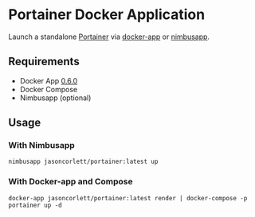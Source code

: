 # Portainer Docker Application

Launch a standalone [Portainer](https://portainer.io) via [docker-app](https://github.com/docker/app) or [nimbusapp](https://github.com/admpresales/nimbusapp).

## Requirements

* Docker App [0.6.0](https://github.com/docker/app/tags/0.6.0)
* Docker Compose
* Nimbusapp (optional)

## Usage

### With Nimbusapp

```
nimbusapp jasoncorlett/portainer:latest up
```

### With Docker-app and Compose

```
docker-app jasoncorlett/portainer:latest render | docker-compose -p portainer up -d
```

